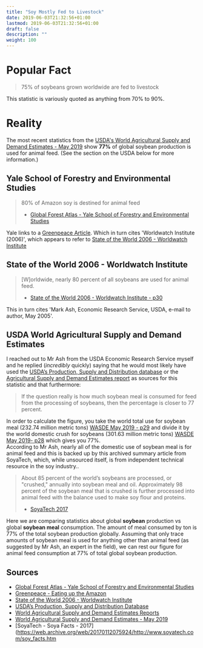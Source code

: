 ```yaml
---
title: "Soy Mostly Fed to Livestock"
date: 2019-06-03T21:32:56+01:00
lastmod: 2019-06-03T21:32:56+01:00
draft: false
description: ""
weight: 100
---
```



# Popular Fact
> 75% of soybeans grown worldwide are fed to livestock

This statistic is variously quoted as anything from 70% to 90%.

# Reality

The most recent statistics from the [USDA's World Agricultural Supply and Demand Estimates - May 2019](https://www.usda.gov/oce/commodity/wasde/wasde0519.pdf) show **77%** of global soybean production is used for animal feed. (See the section on the USDA below for more information.)

## Yale School of Forestry and Environmental Studies

> 80% of Amazon soy is destined for animal feed
> - [Global Forest Atlas - Yale School of Forestry and Environmental Studies](https://globalforestatlas.yale.edu/amazon/land-use/soy)

Yale links to a [Greenpeace Article](http://www.greenpeace.org/usa/research/eating-up-the-amazon/).
Which in turn cites 'Worldwatch Institute (2006)', which appears to refer to [State of the World 2006 - Worldwatch Institute](https://archive.org/details/stateofworld200600nier)

## State of the World 2006 - Worldwatch Institute

> [W]orldwide, nearly 80 percent of all soybeans are used for animal feed.  
> - [State of the World 2006 - Worldwatch Institute - p30](https://archive.org/details/stateofworld200600nier)

This in turn cites 'Mark Ash, Economic Research Service, USDA, e-mail to author, May 2005'.  

## USDA World Agricultural Supply and Demand Estimates

I reached out to Mr Ash from the USDA Economic Research Service myself and he replied (_incredibly_ quickly) saying that he would most likely have used the [USDA’s Production, Supply and Distribution database](https://apps.fas.usda.gov/psdonline/app/index.html#/app/advQuery) or the [Agricultural Supply and Demand Estimates report](https://www.usda.gov/oce/commodity/wasde/index.htm) as sources for this statistic and that furthermore:  

>  If the question really is how much soybean meal is consumed for feed from the processing of soybeans, then the percentage is closer to 77 percent.

In order to calculate the figure, you take the world total use for soybean meal (232.74 million metric tons) [WASDE May 2019 - p29](https://www.usda.gov/oce/commodity/wasde/wasde0519.pdf) and divide it by the world domestic crush for soybeans (301.63 million metric tons) [WASDE May 2019- p28](https://www.usda.gov/oce/commodity/wasde/wasde0519.pdf) which gives you 77%.  
According to Mr Ash, nearly all of the domestic use of soybean meal is for animal feed and this is backed up by this archived summary article from SoyaTech, which, while unsourced itself, is from independent technical resource in the soy industry..

> About 85 percent of the world’s soybeans are processed, or "crushed," annually into soybean meal and oil.  Approximately 98 percent of the soybean meal that is crushed is further processed into animal feed with the balance used to make soy flour and proteins.  
> - [SoyaTech 2017](https://web.archive.org/web/20170112075924/http://www.soyatech.com/soy_facts.htm)

Here we are comparing statistics about global **soybean** production vs global **soybean meal** consumption. The amount of meal consumed by ton is 77% of the total soybean production globally. Assuming that only trace amounts of soybean meal is used for anything other than animal feed (as suggested by Mr Ash, an expert in the field), we can rest our figure for animal feed consumption at 77% of total global soybean production.

## Sources

- [Global Forest Atlas - Yale School of Forestry and Environmental Studies](https://globalforestatlas.yale.edu/amazon/land-use/soy)
- [Greenpeace - Eating up the Amazon](http://www.greenpeace.org/usa/research/eating-up-the-amazon/)
- [State of the World 2006 - Worldwatch Institute](https://archive.org/details/stateofworld200600nier)
- [USDA’s Production, Supply and Distribution Database](https://apps.fas.usda.gov/psdonline/app/index.html#/app/advQuery)
- [World Agricultural Supply and Demand Estimates Reports](https://www.usda.gov/oce/commodity/wasde/index.htm) 
- [World Agricultural Supply and Demand Estimates - May 2019](https://www.usda.gov/oce/commodity/wasde/wasde0519.pdf)
- [SoyaTech - Soya Facts - 2017](https://web.archive.org/web/20170112075924/http://www.soyatech.com/soy_facts.htm